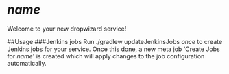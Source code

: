 $name$
==================

Welcome to your new dropwizard service!


##Usage
###Jenkins jobs
Run
    ./gradlew updateJenkinsJobs
*once* to create Jenkins jobs for your service.
Once this done, a new meta job 'Create Jobs for $name$' is created which will apply changes to the job configuration automatically.

